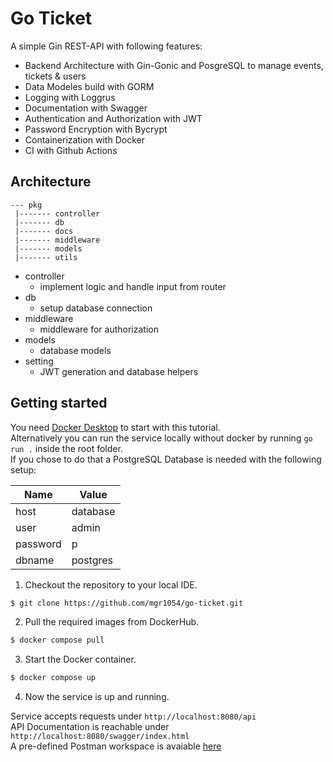 # Go Ticket

A simple Gin REST-API with following features:


- Backend Architecture with Gin-Gonic and PosgreSQL to manage events, tickets & users 
- Data Modeles build with GORM
- Logging with Loggrus
- Documentation with Swagger
- Authentication and Authorization with JWT
- Password Encryption with Bycrypt
- Containerization with Docker
- CI with Github Actions

## Architecture

```
--- pkg
 |------- controller
 |------- db
 |------- docs
 |------- middleware
 |------- models
 |------- utils
```

- controller
  - implement logic and handle input from router
- db
  - setup database connection
- middleware
  - middleware for authorization
- models
  - database models
- setting
  - JWT generation and database helpers

## Getting started

You need [Docker Desktop](https://www.docker.com/products/docker-desktop/) to start with this tutorial.  
Alternatively you can run the service locally without docker by running `go run .` inside the root folder.  
If you chose to do that a PostgreSQL Database is needed with the following setup: 

| Name     | Value         |
| -------- | ------------- |
| host     | database      |
| user     | admin         |
| password | p             |
| dbname   | postgres      |

1. Checkout the repository to your local IDE. 

```sh
$ git clone https://github.com/mgr1054/go-ticket.git
```
2. Pull the required images from DockerHub. 

```sh
$ docker compose pull
```

3. Start the Docker container. 

```sh
$ docker compose up
```

4. Now the service is up and running. 

Service accepts requests under `http://localhost:8080/api`  
API Documentation is reachable under `http://localhost:8080/swagger/index.html`  
A pre-defined Postman workspace is avaiable [here](https://github.com/mgr1054/go-ticket/jsonGo-Ticketpostman_collection.json)